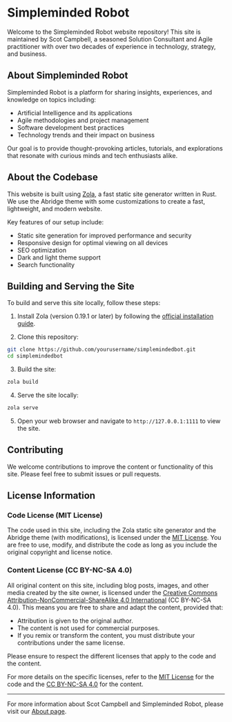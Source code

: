 # Simpleminded Robot

Welcome to the Simpleminded Robot website repository! This site is maintained by Scot Campbell, a seasoned Solution Consultant and Agile practitioner with over two decades of experience in technology, strategy, and business.

## About Simpleminded Robot

Simpleminded Robot is a platform for sharing insights, experiences, and knowledge on topics including:

- Artificial Intelligence and its applications
- Agile methodologies and project management
- Software development best practices
- Technology trends and their impact on business

Our goal is to provide thought-provoking articles, tutorials, and explorations that resonate with curious minds and tech enthusiasts alike.

## About the Codebase

This website is built using [Zola](https://www.getzola.org/), a fast static site generator written in Rust. We use the Abridge theme with some customizations to create a fast, lightweight, and modern website.

Key features of our setup include:

- Static site generation for improved performance and security
- Responsive design for optimal viewing on all devices
- SEO optimization
- Dark and light theme support
- Search functionality

## Building and Serving the Site

To build and serve this site locally, follow these steps:

1. Install Zola (version 0.19.1 or later) by following the [official installation guide](https://www.getzola.org/documentation/getting-started/installation/).

2. Clone this repository:

```bash
git clone https://github.com/yourusername/simplemindedbot.git
cd simplemindedbot
```

3. Build the site:

```bash
zola build
```

4. Serve the site locally:

```bash
zola serve
```

5. Open your web browser and navigate to `http://127.0.0.1:1111` to view the site.

## Contributing

We welcome contributions to improve the content or functionality of this site. Please feel free to submit issues or pull requests.

## License Information

### Code License (MIT License)

The code used in this site, including the Zola static site generator and the Abridge theme (with modifications), is licensed under the [MIT License](LICENSE). You are free to use, modify, and distribute the code as long as you include the original copyright and license notice.

### Content License (CC BY-NC-SA 4.0)

All original content on this site, including blog posts, images, and other media created by the site owner, is licensed under the [Creative Commons Attribution-NonCommercial-ShareAlike 4.0 International](https://creativecommons.org/licenses/by-nc-sa/4.0/) (CC BY-NC-SA 4.0). This means you are free to share and adapt the content, provided that:

- Attribution is given to the original author.
- The content is not used for commercial purposes.
- If you remix or transform the content, you must distribute your contributions under the same license.

Please ensure to respect the different licenses that apply to the code and the content.

For more details on the specific licenses, refer to the [MIT License](LICENSE) for the code and the [CC BY-NC-SA 4.0](https://creativecommons.org/licenses/by-nc-sa/4.0/) for the content.

---

For more information about Scot Campbell and Simpleminded Robot, please visit our [About page](https://simplemindedrobot.com/about).
